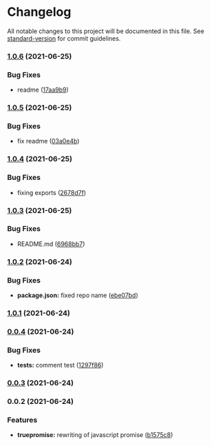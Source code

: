 # Changelog

All notable changes to this project will be documented in this file. See [standard-version](https://github.com/conventional-changelog/standard-version) for commit guidelines.

### [1.0.6](https://github.com/lenacassandre/true-promises/compare/v1.0.5...v1.0.6) (2021-06-25)


### Bug Fixes

* readme ([17aa9b9](https://github.com/lenacassandre/true-promises/commit/17aa9b90fb7ff9e9595f1c7d797ca7050c398aa6))

### [1.0.5](https://github.com/lenacassandre/true-promises/compare/v1.0.4...v1.0.5) (2021-06-25)


### Bug Fixes

* fix readme ([03a0e4b](https://github.com/lenacassandre/true-promises/commit/03a0e4b3d9e3c5c95afadce139ca1489971e8599))

### [1.0.4](https://github.com/lenacassandre/true-promises/compare/v1.0.3...v1.0.4) (2021-06-25)


### Bug Fixes

* fixing exports ([2678d7f](https://github.com/lenacassandre/true-promises/commit/2678d7fe2e2bb553d2bfa8e6031446792be5a810))

### [1.0.3](https://github.com/lenacassandre/true-promises/compare/v1.0.2...v1.0.3) (2021-06-25)


### Bug Fixes

* README.md  ([6968bb7](https://github.com/lenacassandre/true-promises/commit/6968bb70b79842605a145320bdcb74c27cd11a43))

### [1.0.2](https://github.com/lenacassandre/true-promises/compare/v1.0.1...v1.0.2) (2021-06-24)


### Bug Fixes

* **package.json:** fixed repo name ([ebe07bd](https://github.com/lenacassandre/true-promises/commit/ebe07bd8621a83dee9772b86e672b2b848cf14fd))

### [1.0.1](https://github.com/lenacassandre/true-promises/compare/v0.0.4...v1.0.1) (2021-06-24)

### [0.0.4](https://github.com/lenacassandre/true-promises/compare/v0.0.3...v0.0.4) (2021-06-24)


### Bug Fixes

* **tests:** comment test ([1297f86](https://github.com/lenacassandre/true-promises/commit/1297f86f0293747506fed742a0c648c66de6494e))

### [0.0.3](https://github.com/lenacassandre/true-promises/compare/v0.0.2...v0.0.3) (2021-06-24)

### 0.0.2 (2021-06-24)


### Features

* **truepromise:** rewriting of javascript promise ([b1575c8](https://github.com/lenacassandre/true-promises/commit/b1575c8aeca4bc042cb99db6423dfb580e0721ca))
